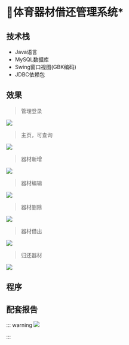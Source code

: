 # 🏀体育器材借还管理系统*

<MyGlobalComponent />

##  技术栈
- Java语言
- MySQL数据库
- Swing窗口视图(GBK编码)
- JDBC依赖包
## 效果
> 管理登录

![](http://cdn.qiniu.liyansheng.top/img/20240606182055.png)
> 主页，可查询

![](http://cdn.qiniu.liyansheng.top/img/20240606182141.png)
> 器材新增

![](http://cdn.qiniu.liyansheng.top/img/20240606182517.png)

> 器材编辑

![](http://cdn.qiniu.liyansheng.top/img/20240606182637.png)

> 器材删除

![](http://cdn.qiniu.liyansheng.top/img/20240606183319.png)
> 器材借出

![](http://cdn.qiniu.liyansheng.top/img/20240606182552.png)


> 归还器材

![](http://cdn.qiniu.liyansheng.top/img/20240606184129.png)
## 程序
<!-- ![](http://cdn.qiniu.liyansheng.top/img/20240606185229.png) -->

<PaymentButton :productId="163" />

## 配套报告
::: warning
![](http://cdn.qiniu.liyansheng.top/img/Snipaste_2024-06-06_22-59-02.png)
<!-- ![](http://cdn.qiniu.liyansheng.top/img/20240614230025.png) -->
:::

<PaymentButton :productId="164" :buttonText="'点我获取-报告'"/>

